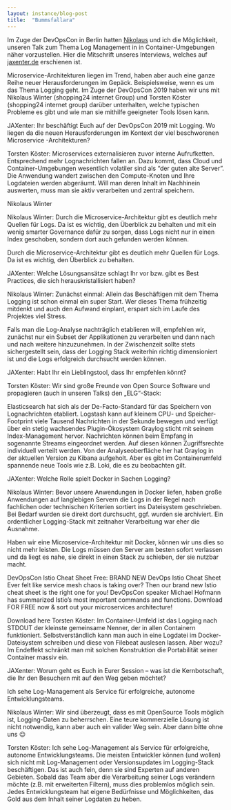```yaml
---
layout: instance/blog-post
title:  "Bummsfallara"
---
```


Im Zuge der DevOpsCon in Berlin hatten [Nikolaus](http://www.nikolauswinter.de) und ich die Möglichkeit,
unseren Talk zum Thema Log Management in in Container-Umgebungen näher vorzustellen. Hier die Mitschrift
unseres Interviews, welches auf [jaxenter.de](https://jaxenter.de/log-management-microservices-architecture-interview-84584)
erschienen ist.

<!--more-->

Microservice-Architekturen liegen im Trend, haben aber auch eine ganze Reihe neuer Herausforderungen im Gepäck. Beispielsweise, wenn es um das Thema Logging geht. Im Zuge der DevOpsCon 2019 haben wir uns mit Nikolaus Winter (shopping24 internet Group) und Torsten Köster (shopping24 internet group) darüber unterhalten, welche typischen Probleme es gibt und wie man sie mithilfe geeigneter Tools lösen kann.

JAXenter: Ihr beschäftigt Euch auf der DevOpsCon  2019 mit Logging. Wo liegen da die neuen Herausforderungen im Kontext der viel beschworenen Microservice -Architekturen?

Torsten Köster: Microservices externalisieren zuvor interne Aufrufketten. Entsprechend mehr Lognachrichten fallen an. Dazu kommt, dass Cloud und Container-Umgebungen wesentlich volatiler sind als “der guten alte Server”. Die Anwendung wandert zwischen den Compute-Knoten und Ihre Logdateien werden abgeräumt. Will man deren Inhalt im Nachhinein auswerten, muss man sie aktiv verarbeiten und zentral speichern.


Nikolaus Winter

Nikolaus Winter: Durch die Microservice-Architektur gibt es deutlich mehr Quellen für Logs. Da ist es wichtig, den Überblick zu behalten und mit ein wenig smarter Governance dafür zu sorgen, dass Logs nicht nur in einen Index geschoben, sondern dort auch gefunden werden können.

Durch die Microservice-Architektur gibt es deutlich mehr Quellen für Logs. Da ist es wichtig, den Überblick zu behalten.

JAXenter: Welche Lösungsansätze schlagt Ihr vor bzw. gibt es Best Practices, die sich herauskristallisiert haben?

Nikolaus Winter: Zunächst einmal: Allein das Beschäftigen mit dem Thema Logging ist schon einmal ein super Start. Wer dieses Thema frühzeitig mitdenkt und auch den Aufwand einplant, erspart sich im Laufe des Projektes viel Stress.

Falls man die Log-Analyse nachträglich etablieren will, empfehlen wir, zunächst nur ein Subset der Applikationen zu verarbeiten und dann nach und nach weitere hinzuzunehmen. In der Zwischenzeit sollte stets sichergestellt sein, dass der Logging Stack weiterhin richtig dimensioniert ist und die Logs erfolgreich durchsucht werden können.

JAXenter: Habt Ihr ein Lieblingstool, dass Ihr empfehlen könnt?

Torsten Köster: Wir sind große Freunde von Open Source Software und propagieren (auch in unseren Talks) den „ELG“-Stack:

Elasticsearch hat sich als der De-Facto-Standard für das Speichern von Lognachrichten etabliert.
Logstash kann auf kleinem CPU- und Speicher-Footprint viele Tausend Nachrichten in der Sekunde bewegen und verfügt über ein stetig wachsendes Plugin-Ökosystem
Graylog sticht mit seinem Index-Management hervor. Nachrichten können beim Empfang in sogenannte Streams eingeordnet werden. Auf diesen können Zugriffsrechte individuell verteilt werden. Von der Analyseoberfläche her hat Graylog in der aktuellen Version zu Kibana aufgeholt.
Aber es gibt im Containerumfeld spannende neue Tools wie z.B. Loki, die es zu beobachten gilt.

JAXenter: Welche Rolle spielt Docker in Sachen Logging?

Nikolaus Winter: Bevor unsere Anwendungen in Docker liefen, haben große Anwendungen auf langlebigen Servern die Logs in der Regel nach fachlichen oder technischen Kriterien sortiert ins Dateisystem geschrieben. Bei Bedarf wurden sie direkt dort durchsucht, ggf. wurden sie archiviert. Ein ordentlicher Logging-Stack mit zeitnaher Verarbeitung war eher die Ausnahme.

Haben wir eine Microservice-Architektur mit Docker, können wir uns dies so nicht mehr leisten. Die Logs müssen den Server am besten sofort verlassen und da liegt es nahe, sie direkt in einen Stack zu schieben, der sie nutzbar macht.

DevOpsCon Istio Cheat Sheet
Free: BRAND NEW DevOps Istio Cheat Sheet
Ever felt like service mesh chaos is taking over? Then our brand new Istio cheat sheet is the right one for you! DevOpsCon speaker Michael Hofmann has summarized Istio’s most important commands and functions. Download FOR FREE now & sort out your microservices architecture!

Download here
Torsten Köster: Im Container-Umfeld ist das Logging nach STDOUT der kleinste gemeinsame Nenner, der in allen Containern funktioniert. Selbstverständlich kann man auch in eine Logdatei im Docker-Dateisystem schreiben und diese von Filebeat auslesen lassen. Aber wozu? Im Endeffekt schränkt man mit solchen Konstruktion die Portabilität seiner Container massiv ein.

JAXenter: Worum geht es Euch in Eurer Session – was ist die Kernbotschaft, die Ihr den Besuchern mit auf den Weg geben möchtet?

Ich sehe Log-Management als Service für erfolgreiche, autonome Entwicklungsteams.

Nikolaus Winter: Wir sind überzeugt, dass es mit OpenSource Tools möglich ist, Logging-Daten zu beherrschen. Eine teure kommerzielle Lösung ist nicht notwendig, kann aber auch ein valider Weg sein. Aber dann bitte ohne uns 😉

Torsten Köster: Ich sehe Log-Management als Service für erfolgreiche, autonome Entwicklungsteams. Die meisten Entwickler können (und wollen) sich nicht mit Log-Management oder Versionsupdates im Logging-Stack beschäftigen. Das ist auch fein, denn sie sind Experten auf anderen Gebieten. Sobald das Team aber die Verarbeitung seiner Logs verändern möchte (z.B. mit erweiterten Filtern), muss dies problemlos möglich sein. Jedes Entwicklungsteam hat eigene Bedürfnisse und Möglichkeiten, das Gold aus dem Inhalt seiner Logdaten zu heben.